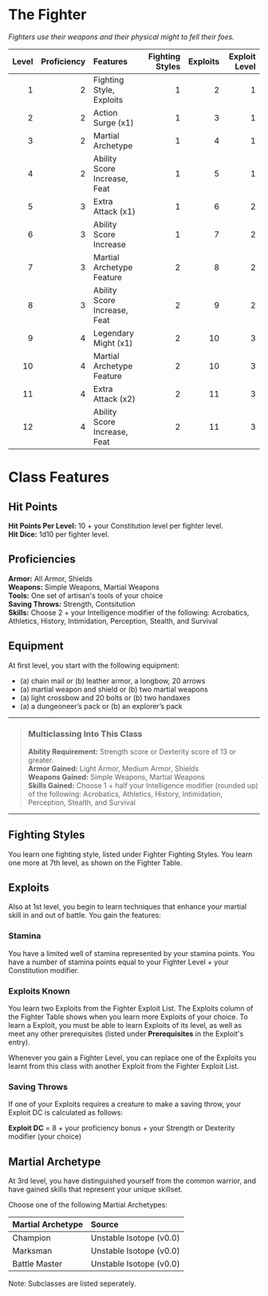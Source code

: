 # The Fighter

*Fighters use their weapons and their physical might to fell their foes.*

| Level | Proficiency | Features                     | Fighting Styles | Exploits | Exploit Level |
| ----: | ----------: | :--------------------------- | --------------: | -------: | ------------: |
|     1 |           2 | Fighting Style, Exploits     |               1 |        2 |             1 |
|     2 |           2 | Action Surge (x1)            |               1 |        3 |             1 |
|     3 |           2 | Martial Archetype            |               1 |        4 |             1 |
|     4 |           2 | Ability Score Increase, Feat |               1 |        5 |             1 |
|     5 |           3 | Extra Attack (x1)            |               1 |        6 |             2 |
|     6 |           3 | Ability Score Increase       |               1 |        7 |             2 |
|     7 |           3 | Martial Archetype Feature    |               2 |        8 |             2 |
|     8 |           3 | Ability Score Increase, Feat |               2 |        9 |             2 |
|     9 |           4 | Legendary Might (x1)         |               2 |       10 |             3 |
|    10 |           4 | Martial Archetype Feature    |               2 |       10 |             3 |
|    11 |           4 | Extra Attack (x2)            |               2 |       11 |             3 |
|    12 |           4 | Ability Score Increase, Feat |               2 |       11 |             3 |

# Class Features

## Hit Points
**Hit Points Per Level:** 10 + your Constitution level per fighter level.  
**Hit Dice:** 1d10 per fighter level.  

## Proficiencies

**Armor:** All Armor, Shields  
**Weapons:** Simple Weapons, Martial Weapons  
**Tools:** One set of artisan's tools of your choice  
**Saving Throws:** Strength, Contsitution  
**Skills:** Choose 2 + your Intelligence modifier of the following: Acrobatics, Athletics, History, Intimidation, Perception, Stealth, and Survival

## Equipment

At first level, you start with the following equipment:
* (a) chain mail or (b) leather armor, a longbow, 20 arrows
* (a) martial weapon and shield or (b) two martial weapons
* (a) light crossbow and 20 bolts or (b) two handaxes
* (a) a dungeoneer’s pack or (b) an explorer’s pack

___
> ### Multiclassing Into This Class
> 
> **Ability Requirement:** Strength score or Dexterity score of 13 or greater.  
> **Armor Gained:** Light Armor, Medium Armor, Shields  
> **Weapons Gained:** Simple Weapons, Martial Weapons  
> **Skills Gained:** Choose 1 + half your Intelligence modifier (rounded up) of the following: Acrobatics, Athletics, History, Intimidation, Perception, Stealth, and Survival  
___

## Fighting Styles
You learn one fighting style, listed under Fighter Fighting Styles. You learn one more at 7th level, as shown on the Fighter Table.

## Exploits
Also at 1st level, you begin to learn techniques that enhance your martial skill in and out of battle. You gain the features:

### Stamina
You have a limited well of stamina represented by your stamina points. You have a number of stamina points equal to your Fighter Level + your Constitution modifier.

### Exploits Known
You learn two Exploits from the Fighter Exploit List. The Exploits column of the Fighter Table shows when you learn more Exploits of your choice. To learn a Exploit, you must be able to learn Exploits of its level, as well as meet any other prerequisites (listed under **Prerequisites** in the Exploit's entry).

Whenever you gain a Fighter Level, you can replace one of the Exploits you learnt from this class with another Exploit from the Fighter Exploit List.

### Saving Throws
If one of your Exploits requires a creature to make a saving throw, your Exploit DC is calculated as follows:

**Exploit DC** = 8 + your proficiency bonus + your Strength or Dexterity modifier (your choice)

## Martial Archetype
At 3rd level, you have distinguished yourself from the common warrior, and have gained skills that represent your unique skillset.

Choose one of the following Martial Archetypes:

| Martial Archetype | Source                  |
| :---------------- | :---------------------- |
| Champion          | Unstable Isotope (v0.0) |
| Marksman          | Unstable Isotope (v0.0) |
| Battle Master     | Unstable Isotope (v0.0) |

Note: Subclasses are listed seperately.



